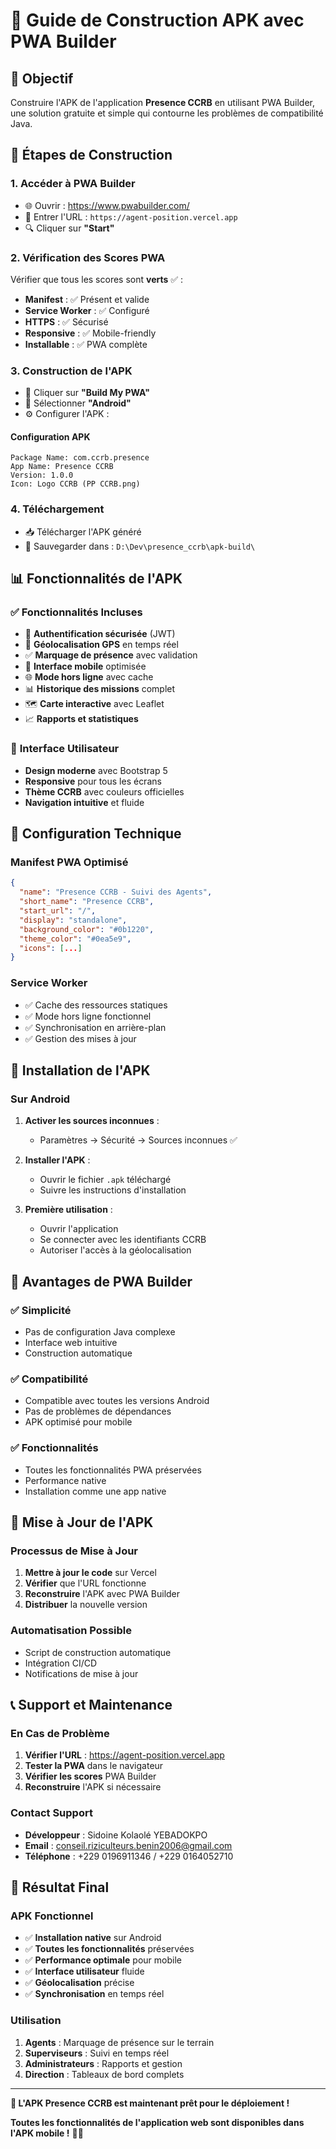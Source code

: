 # 📱 Guide de Construction APK avec PWA Builder

## 🎯 Objectif

Construire l'APK de l'application **Presence CCRB** en utilisant PWA Builder, une solution gratuite et simple qui contourne les problèmes de compatibilité Java.

## 🚀 Étapes de Construction

### 1. **Accéder à PWA Builder**
- 🌐 Ouvrir : https://www.pwabuilder.com/
- 📝 Entrer l'URL : `https://agent-position.vercel.app`
- 🔍 Cliquer sur **"Start"**

### 2. **Vérification des Scores PWA**
Vérifier que tous les scores sont **verts** ✅ :

- **Manifest** : ✅ Présent et valide
- **Service Worker** : ✅ Configuré
- **HTTPS** : ✅ Sécurisé
- **Responsive** : ✅ Mobile-friendly
- **Installable** : ✅ PWA complète

### 3. **Construction de l'APK**
- 📱 Cliquer sur **"Build My PWA"**
- 🤖 Sélectionner **"Android"**
- ⚙️ Configurer l'APK :

#### Configuration APK
```
Package Name: com.ccrb.presence
App Name: Presence CCRB
Version: 1.0.0
Icon: Logo CCRB (PP CCRB.png)
```

### 4. **Téléchargement**
- 📥 Télécharger l'APK généré
- 📁 Sauvegarder dans : `D:\Dev\presence_ccrb\apk-build\`

## 📊 Fonctionnalités de l'APK

### ✅ **Fonctionnalités Incluses**
- 🔐 **Authentification sécurisée** (JWT)
- 📍 **Géolocalisation GPS** en temps réel
- ✅ **Marquage de présence** avec validation
- 📱 **Interface mobile** optimisée
- 🌐 **Mode hors ligne** avec cache
- 📊 **Historique des missions** complet
- 🗺️ **Carte interactive** avec Leaflet
- 📈 **Rapports et statistiques**

### 🎨 **Interface Utilisateur**
- **Design moderne** avec Bootstrap 5
- **Responsive** pour tous les écrans
- **Thème CCRB** avec couleurs officielles
- **Navigation intuitive** et fluide

## 🔧 Configuration Technique

### **Manifest PWA Optimisé**
```json
{
  "name": "Presence CCRB - Suivi des Agents",
  "short_name": "Presence CCRB",
  "start_url": "/",
  "display": "standalone",
  "background_color": "#0b1220",
  "theme_color": "#0ea5e9",
  "icons": [...]
}
```

### **Service Worker**
- ✅ Cache des ressources statiques
- ✅ Mode hors ligne fonctionnel
- ✅ Synchronisation en arrière-plan
- ✅ Gestion des mises à jour

## 📱 Installation de l'APK

### **Sur Android**
1. **Activer les sources inconnues** :
   - Paramètres → Sécurité → Sources inconnues ✅
   
2. **Installer l'APK** :
   - Ouvrir le fichier `.apk` téléchargé
   - Suivre les instructions d'installation
   
3. **Première utilisation** :
   - Ouvrir l'application
   - Se connecter avec les identifiants CCRB
   - Autoriser l'accès à la géolocalisation

## 🎯 Avantages de PWA Builder

### ✅ **Simplicité**
- Pas de configuration Java complexe
- Interface web intuitive
- Construction automatique

### ✅ **Compatibilité**
- Compatible avec toutes les versions Android
- Pas de problèmes de dépendances
- APK optimisé pour mobile

### ✅ **Fonctionnalités**
- Toutes les fonctionnalités PWA préservées
- Performance native
- Installation comme une app native

## 🔄 Mise à Jour de l'APK

### **Processus de Mise à Jour**
1. **Mettre à jour le code** sur Vercel
2. **Vérifier** que l'URL fonctionne
3. **Reconstruire** l'APK avec PWA Builder
4. **Distribuer** la nouvelle version

### **Automatisation Possible**
- Script de construction automatique
- Intégration CI/CD
- Notifications de mise à jour

## 📞 Support et Maintenance

### **En Cas de Problème**
1. **Vérifier l'URL** : https://agent-position.vercel.app
2. **Tester la PWA** dans le navigateur
3. **Vérifier les scores** PWA Builder
4. **Reconstruire** l'APK si nécessaire

### **Contact Support**
- **Développeur** : Sidoine Kolaolé YEBADOKPO
- **Email** : conseil.riziculteurs.benin2006@gmail.com
- **Téléphone** : +229 0196911346 / +229 0164052710

## 🎉 Résultat Final

### **APK Fonctionnel**
- ✅ **Installation native** sur Android
- ✅ **Toutes les fonctionnalités** préservées
- ✅ **Performance optimale** pour mobile
- ✅ **Interface utilisateur** fluide
- ✅ **Géolocalisation** précise
- ✅ **Synchronisation** en temps réel

### **Utilisation**
1. **Agents** : Marquage de présence sur le terrain
2. **Superviseurs** : Suivi en temps réel
3. **Administrateurs** : Rapports et gestion
4. **Direction** : Tableaux de bord complets

---

**🚀 L'APK Presence CCRB est maintenant prêt pour le déploiement !**

**Toutes les fonctionnalités de l'application web sont disponibles dans l'APK mobile !** 📱✨
